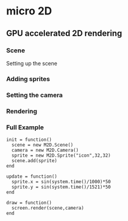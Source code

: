 # micro 2D
## GPU accelerated 2D rendering


### Scene
Setting up the scene

### Adding sprites

### Setting the camera


### Rendering

### Full Example



```
init = function()
  scene = new M2D.Scene()
  camera = new M2D.Camera()
  sprite = new M2D.Sprite("icon",32,32)
  scene.add(sprite)
end

update = function()
  sprite.x = sin(system.time()/1000)*50
  sprite.y = sin(system.time()/1521)*50
end

draw = function()
  screen.render(scene,camera)
end
```
